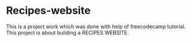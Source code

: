 # Recipes-website
This is a project work which was done with help of freecodecamp tutorial. This project is about building a RECIPES WEBSITE.
